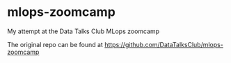 # mlops-zoomcamp
My attempt at the Data Talks Club MLops zoomcamp 

The original repo can be found at https://github.com/DataTalksClub/mlops-zoomcamp
